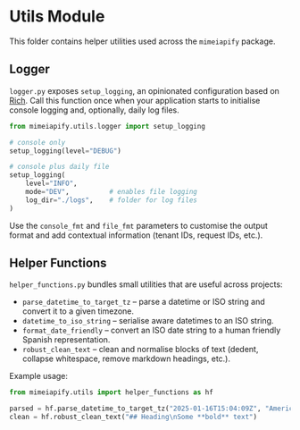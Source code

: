 # Utils Module

This folder contains helper utilities used across the `mimeiapify` package.

## Logger

`logger.py` exposes `setup_logging`, an opinionated configuration based on
[Rich](https://github.com/Textualize/rich). Call this function once when your
application starts to initialise console logging and, optionally, daily log
files.

```python
from mimeiapify.utils.logger import setup_logging

# console only
setup_logging(level="DEBUG")

# console plus daily file
setup_logging(
    level="INFO",
    mode="DEV",          # enables file logging
    log_dir="./logs",    # folder for log files
)
```

Use the `console_fmt` and `file_fmt` parameters to customise the output format
and add contextual information (tenant IDs, request IDs, etc.).

## Helper Functions

`helper_functions.py` bundles small utilities that are useful across projects:

- `parse_datetime_to_target_tz` – parse a datetime or ISO string and convert it
  to a given timezone.
- `datetime_to_iso_string` – serialise aware datetimes to an ISO string.
- `format_date_friendly` – convert an ISO date string to a human friendly
  Spanish representation.
- `robust_clean_text` – clean and normalise blocks of text (dedent, collapse
  whitespace, remove markdown headings, etc.).

Example usage:

```python
from mimeiapify.utils import helper_functions as hf

parsed = hf.parse_datetime_to_target_tz("2025-01-16T15:04:09Z", "America/Bogota")
clean = hf.robust_clean_text("## Heading\nSome **bold** text")
```
